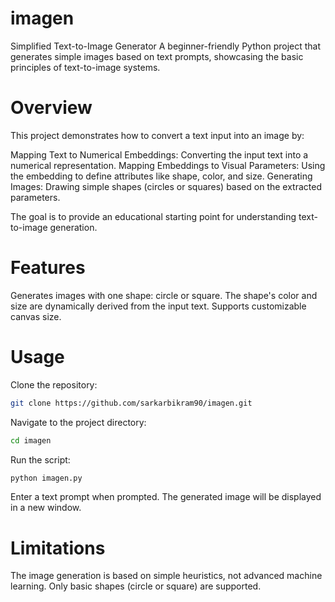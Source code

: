 # imagen
Simplified Text-to-Image Generator
A beginner-friendly Python project that generates simple images based on text prompts, showcasing the basic principles of text-to-image systems.
# Overview
This project demonstrates how to convert a text input into an image by:

Mapping Text to Numerical Embeddings: Converting the input text into a numerical representation.
Mapping Embeddings to Visual Parameters: Using the embedding to define attributes like shape, color, and size.
Generating Images: Drawing simple shapes (circles or squares) based on the extracted parameters.

The goal is to provide an educational starting point for understanding text-to-image generation.
# Features
Generates images with one shape: circle or square.
The shape's color and size are dynamically derived from the input text.
Supports customizable canvas size.
# Usage
Clone the repository:
```bash
git clone https://github.com/sarkarbikram90/imagen.git
```
Navigate to the project directory:
```bash
cd imagen
```
Run the script:
```bash
python imagen.py
```
Enter a text prompt when prompted. The generated image will be displayed in a new window.
# Limitations
The image generation is based on simple heuristics, not advanced machine learning.
Only basic shapes (circle or square) are supported.